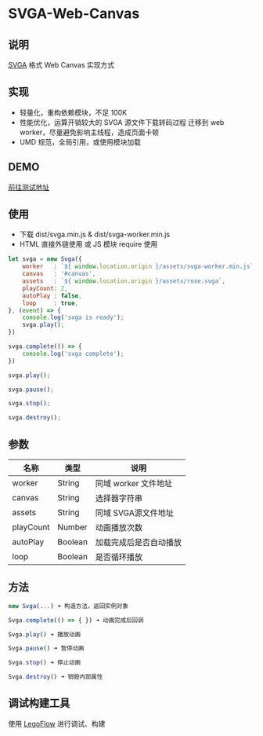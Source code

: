 # SVGA-Web-Canvas

## 说明

[SVGA](http://code.yy.com/ued/SVGA-Format) 格式 Web Canvas 实现方式

## 实现

* 轻量化，重构依赖模块，不足 100K
* 性能优化，运算开销较大的 SVGA 源文件下载转码过程 迁移到 web worker，尽量避免影响主线程，造成页面卡顿
* UMD 规范，全局引用，或使用模块加载

## DEMO

[前往测试地址](http://uedfe.yypm.com/assets/lab/lijialiang/svga/)

## 使用

* 下载 dist/svga.min.js & dist/svga-worker.min.js
* HTML 直接外链使用 或 JS 模块 require 使用

```js
let svga = new Svga({
	worker   : `${ window.location.origin }/assets/svga-worker.min.js`,
	canvas   : '#canvas',
	assets   : `${ window.location.origin }/assets/rose.svga`,
	playCount: 2,
	autoPlay : false,
	loop     : true,
}, (event) => {
	console.log('svga is ready');
	svga.play();
})

svga.complete(() => {
	console.log('svga complete');
})

svga.play();

svga.pause();

svga.stop();

svga.destroy();
```

## 参数

| 名称 | 类型 | 说明 |
|-----|------|-----|
| worker | String | 同域 worker 文件地址 |
| canvas | String | 选择器字符串 |
| assets | String | 同域 SVGA源文件地址 |
| playCount | Number | 动画播放次数 |
| autoPlay | Boolean | 加载完成后是否自动播放 |
| loop | Boolean | 是否循环播放 |

## 方法

```js
new Svga(...) ➜ 构造方法，返回实例对象

Svga.complete(() => { }) ➜ 动画完成后回调

Svga.play() ➜ 播放动画

Svga.pause() ➜ 暂停动画

Svga.stop() ➜ 停止动画

Svga.destroy() ➜ 销毁内部属性
```

## 调试构建工具

使用 [LegoFlow](http://uedfe.yypm.com/md/book/LegoFlow/) 进行调试、构建
